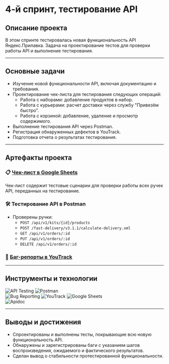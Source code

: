 # 4-й спринт, тестирование API

## Описание проекта  
В этом спринте тестировалась новая функциональность API Яндекс.Прилавка. Задача на проектирование тестов для проверки работы API и выполнение тестирования.  

---

## Основные задачи  
- Изучение новой функциональности API, включая документацию и требования.  
- Проектирование чек-листа для тестирования следующих операций:  
  - Работа с наборами: добавление продуктов в набор.  
  - Работа с курьерами: расчет доставки через службу "Привезём быстро".  
  - Работа с корзиной: добавление, удаление и просмотр содержимого.  
- Выполнение тестирования API через Postman.  
- Регистрация обнаруженных дефектов в YouTrack.  
- Подготовка отчета о результатах тестирования.  

---

## Артефакты проекта  

### 📋 [Чек-лист в Google Sheets](https://docs.google.com/spreadsheets/d/1vQMt8TcdpMyOeO9upue-dzbEsA5bQ6nJYGR83_f6woQ/edit?usp=sharing)  
  Чек-лист содержит тестовые сценарии для проверки работы всех ручек API, переданных на тестирование.  

### 🛠️ Тестирование API в Postman  
- Проверены ручки:  
  - `POST /api/v1/kits/{id}/products`  
  - `POST /fast-delivery/v3.1.1/calculate-delivery.xml`  
  - `GET /api/v1/orders/:id`  
  - `PUT /api/v1/orders/:id`  
  - `DELETE /api/v1/orders/:id`  

### 🐞 [Баг-репорты в YouTrack](https://gospodarsky.youtrack.cloud/dashboard?id=529-4)

---

## Инструменты и технологии  
![API Testing](https://img.shields.io/badge/-API%20Testing-orange?style=for-the-badge&logo=api&logoColor=white)
![Postman](https://img.shields.io/badge/-Postman-f76935?style=for-the-badge&logo=postman&logoColor=white)  
![Bug Reporting](https://img.shields.io/badge/-Bug%20Reporting-red?style=for-the-badge&logo=bug&logoColor=white)
![YouTrack](https://img.shields.io/badge/-YouTrack-0062CC?style=for-the-badge&logo=jetbrains&logoColor=white)
![Google Sheets](https://img.shields.io/badge/-Google%20Sheets-34A853?style=for-the-badge&logo=googlesheets&logoColor=white)  
![Apidoc](https://img.shields.io/badge/-Apidoc-005C99?style=for-the-badge&logo=readthedocs&logoColor=white)

---

## Выводы и достижения  
- Спроектированы и выполнены тесты, покрывающие всю новую функциональность API.  
- Обнаружены и зарегистрированы баги с указанием шагов воспроизведения, ожидаемого и фактического результатов.  
- Сделан вывод о стабильности протестированной функциональности.




